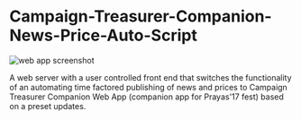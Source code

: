 # Campaign-Treasurer-Companion-News-Price-Auto-Script

![web app screenshot](https://i.imgur.com/MMAECu4.jpg)

A web server with a user controlled front end that switches the functionality of an automating time factored publishing of news and prices to Campaign Treasurer Companion Web App (companion app for Prayas'17 fest) based on a preset updates.
